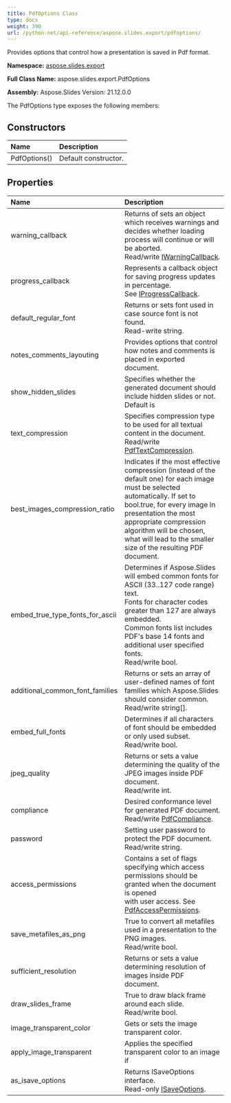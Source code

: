 ```yaml
---
title: PdfOptions Class
type: docs
weight: 390
url: /python-net/api-reference/aspose.slides.export/pdfoptions/
---
```


Provides options that control how a presentation is saved in Pdf format.

**Namespace:** [aspose.slides.export](/slides/python-net/api-reference/aspose.slides.export/)

**Full Class Name:** aspose.slides.export.PdfOptions

**Assembly:**  Aspose.Slides Version: 21.12.0.0

The PdfOptions type exposes the following members:
## **Constructors**
|**Name**|**Description**|
| :- | :- |
|PdfOptions()|Default constructor.|
## **Properties**
|**Name**|**Description**|
| :- | :- |
|warning_callback|Returns of sets an object which receives warnings and decides whether loading process will continue or will be aborted.<br/>            Read/write [IWarningCallback](/python-net/api-reference/aspose.slides.warnings/iwarningcallback/).|
|progress_callback|Represents a callback object for saving progress updates in percentage.<br/>            See [IProgressCallback](/python-net/api-reference/aspose.slides/iprogresscallback/).|
|default_regular_font|Returns or sets font used in case source font is not found.<br/>            Read-write string.|
|notes_comments_layouting|Provides options that control how notes and comments is placed in exported document.|
|show_hidden_slides|Specifies whether the generated document should include hidden slides or not.<br/>            Default is|
|text_compression|Specifies compression type to be used for all textual content in the document.<br/>            Read/write [PdfTextCompression](/python-net/api-reference/aspose.slides.export/pdftextcompression/).|
|best_images_compression_ratio|Indicates if the most effective compression (instead of the default one) for each image must be selected <br/>            automatically. If set to bool.true, for every image in presentation the most appropriate compression <br/>            algorithm will be chosen, what will lead to the smaller size of the resulting PDF document.|
|embed_true_type_fonts_for_ascii|Determines if Aspose.Slides will embed common fonts for ASCII (33..127 code range) text.<br/>            Fonts for character codes greater than 127 are always embedded.<br/>            Common fonts list includes PDF's base 14 fonts and additional user specified fonts.<br/>            Read/write bool.|
|additional_common_font_families|Returns or sets an array of user-defined names of font families which Aspose.Slides should consider common.<br/>            Read/write string[].|
|embed_full_fonts|Determines if all characters of font should be embedded or only used subset.<br/>            Read/write bool.|
|jpeg_quality|Returns or sets a value determining the quality of the JPEG images inside PDF document.<br/>            Read/write int.|
|compliance|Desired conformance level for generated PDF document.<br/>            Read/write [PdfCompliance](/python-net/api-reference/aspose.slides.export/pdfcompliance/).|
|password|Setting user password to protect the PDF document. <br/>            Read/write string.|
|access_permissions|Contains a set of flags specifying which access permissions should be granted when the document is opened<br/>            with user access. See [PdfAccessPermissions](/python-net/api-reference/aspose.slides.export/pdfaccesspermissions/).|
|save_metafiles_as_png|True to convert all metafiles used in a presentation to the PNG images.<br/>            Read/write bool.|
|sufficient_resolution|Returns or sets a value determining resolution of images inside PDF document.|
|draw_slides_frame|True to draw black frame around each slide.<br/>             Read/write bool.|
|image_transparent_color|Gets or sets the image transparent color.|
|apply_image_transparent|Applies the specified transparent color to an image if|
|as_isave_options|Returns ISaveOptions interface.<br/>            Read-only [ISaveOptions](/python-net/api-reference/aspose.slides.export/isaveoptions/).|
